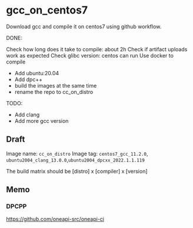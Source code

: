 # gcc_on_centos7


Download gcc and compile it on centos7 using github workflow.

DONE:

Check how long does it take to compile: about 2h
Check if artifact uploads work as expected
Check glibc version: centos can run
Use docker to compile
- Add ubuntu:20.04
- Add dpc++
- build the images at the same time
- rename the repo to cc_on_distro

TODO:

- Add clang
- Add more gcc version

## Draft

Image name: `cc_on_distro`
Image tag: `centos7_gcc_11.2.0`, `ubuntu2004_clang_13.0.0`,`ubuntu2004_dpcxx_2022.1.1.119`

The build matrix should be [distro] x [compiler] x [version]


## Memo

### DPCPP

https://github.com/oneapi-src/oneapi-ci


